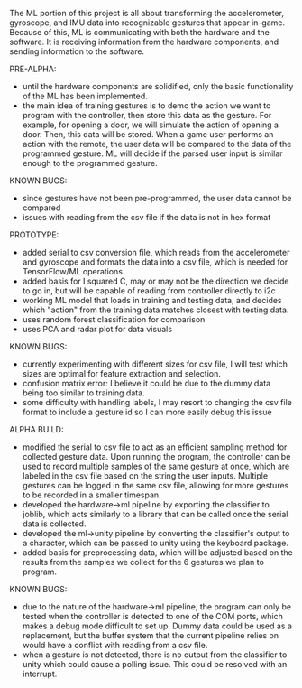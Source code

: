 The ML portion of this project is all about transforming the accelerometer, gyroscope, and IMU data into recognizable gestures that appear in-game. Because of this, ML is communicating with both the hardware and the software. It is receiving information from the hardware components, and sending information to the software.

PRE-ALPHA:

* until the hardware components are solidified, only the basic functionality of the ML has been implemented.
* the main idea of training gestures is to demo the action we want to program with the controller, then store this data as the gesture. For example, for opening a door, we will simulate the action of opening a door. Then, this data will be stored. When a game user performs an action with the remote, the user data will be compared to the data of the programmed gesture. ML will decide if the parsed user input is similar enough to the programmed gesture.

KNOWN BUGS:

* since gestures have not been pre-programmed, the user data cannot be compared
* issues with reading from the csv file if the data is not in hex format

PROTOTYPE:

* added serial to csv conversion file, which reads from the accelerometer and gyroscope and formats the data into a csv file, which is needed for TensorFlow/ML operations.
* added basis for I squared C, may or may not be the direction we decide to go in, but will be capable of reading from controller directly to i2c
* working ML model that loads in training and testing data, and decides which "action" from the training data matches closest with testing data.
* uses random forest classification for comparison
* uses PCA and radar plot for data visuals

KNOWN BUGS:

* currently experimenting with different sizes for csv file, I will test which sizes are optimal for feature extraction and selection.
* confusion matrix error: I believe it could be due to the dummy data being too similar to training data.
* some difficulty with handling labels, I may resort to changing the csv file format to include a gesture id so I can more easily debug this issue



ALPHA BUILD:

* modified the serial to csv file to act as an efficient sampling method for collected gesture data. Upon running the program, the controller can be used to record multiple samples of the same gesture at once, which are labeled in the csv file based on the string the user inputs. Multiple gestures can be logged in the same csv file, allowing for more gestures to be recorded in a smaller timespan.
* developed the hardware->ml pipeline by exporting the classifier to joblib, which acts similarly to a library that can be called once the serial data is collected. 
* developed the ml->unity pipeline by converting the classifier's output to a character, which can be passed to unity using the keyboard package. 
* added basis for preprocessing data, which will be adjusted based on the results from the samples we collect for the 6 gestures we plan to program.

KNOWN BUGS:

* due to the nature of the hardware->ml pipeline, the program can only be tested when the controller is detected to one of the COM ports, which makes a debug mode difficult to set up. Dummy data could be used as a replacement, but the buffer system that the current pipeline relies on would have a conflict with reading from a csv file.
* when a gesture is not detected, there is no output from the classifier to unity which could cause a polling issue. This could be resolved with an interrupt. 
